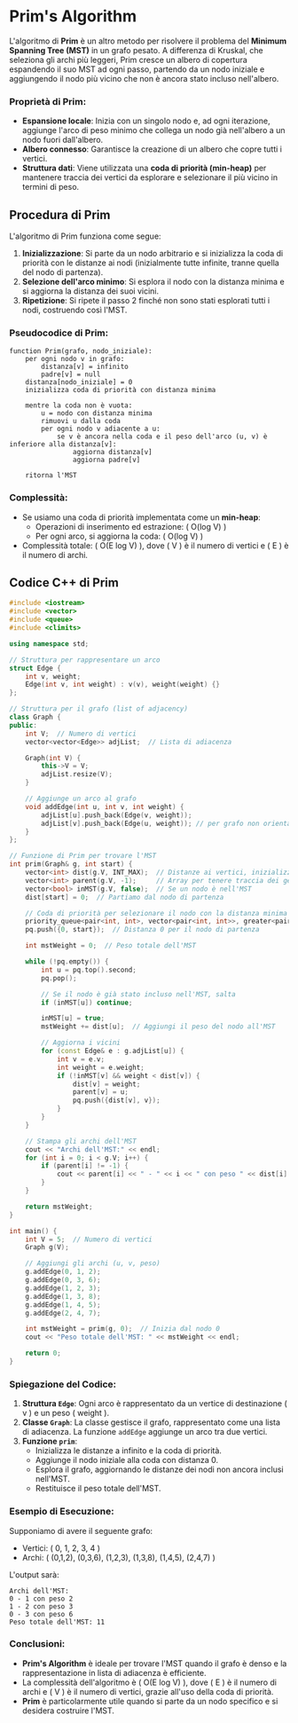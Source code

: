 # Prim's Algorithm

L'algoritmo di **Prim** è un altro metodo per risolvere il problema del **Minimum Spanning Tree (MST)** in un grafo pesato. A differenza di Kruskal, che seleziona gli archi più leggeri, Prim cresce un albero di copertura espandendo il suo MST ad ogni passo, partendo da un nodo iniziale e aggiungendo il nodo più vicino che non è ancora stato incluso nell'albero.

### Proprietà di Prim:
- **Espansione locale**: Inizia con un singolo nodo e, ad ogni iterazione, aggiunge l'arco di peso minimo che collega un nodo già nell'albero a un nodo fuori dall'albero.
- **Albero connesso**: Garantisce la creazione di un albero che copre tutti i vertici.
- **Struttura dati**: Viene utilizzata una **coda di priorità (min-heap)** per mantenere traccia dei vertici da esplorare e selezionare il più vicino in termini di peso.

## Procedura di Prim

L'algoritmo di Prim funziona come segue:

1. **Inizializzazione**: Si parte da un nodo arbitrario e si inizializza la coda di priorità con le distanze ai nodi (inizialmente tutte infinite, tranne quella del nodo di partenza).
2. **Selezione dell'arco minimo**: Si esplora il nodo con la distanza minima e si aggiorna la distanza dei suoi vicini.
3. **Ripetizione**: Si ripete il passo 2 finché non sono stati esplorati tutti i nodi, costruendo così l'MST.

### Pseudocodice di Prim:

```text
function Prim(grafo, nodo_iniziale):
    per ogni nodo v in grafo:
        distanza[v] = infinito
        padre[v] = null
    distanza[nodo_iniziale] = 0
    inizializza coda di priorità con distanza minima
    
    mentre la coda non è vuota:
        u = nodo con distanza minima
        rimuovi u dalla coda
        per ogni nodo v adiacente a u:
            se v è ancora nella coda e il peso dell'arco (u, v) è inferiore alla distanza[v]:
                aggiorna distanza[v]
                aggiorna padre[v]

    ritorna l'MST
```

### Complessità:
- Se usiamo una coda di priorità implementata come un **min-heap**:
  - Operazioni di inserimento ed estrazione: \( O(log V) \)
  - Per ogni arco, si aggiorna la coda: \( O(log V) \)
- Complessità totale: \( O(E log V) \), dove \( V \) è il numero di vertici e \( E \) è il numero di archi.

## Codice C++ di Prim

```cpp
#include <iostream>
#include <vector>
#include <queue>
#include <climits>

using namespace std;

// Struttura per rappresentare un arco
struct Edge {
    int v, weight;
    Edge(int v, int weight) : v(v), weight(weight) {}
};

// Struttura per il grafo (list of adjacency)
class Graph {
public:
    int V;  // Numero di vertici
    vector<vector<Edge>> adjList;  // Lista di adiacenza

    Graph(int V) {
        this->V = V;
        adjList.resize(V);
    }

    // Aggiunge un arco al grafo
    void addEdge(int u, int v, int weight) {
        adjList[u].push_back(Edge(v, weight));
        adjList[v].push_back(Edge(u, weight)); // per grafo non orientato
    }
};

// Funzione di Prim per trovare l'MST
int prim(Graph& g, int start) {
    vector<int> dist(g.V, INT_MAX);  // Distanze ai vertici, inizializzate a infinito
    vector<int> parent(g.V, -1);     // Array per tenere traccia dei genitori
    vector<bool> inMST(g.V, false);  // Se un nodo è nell'MST
    dist[start] = 0;  // Partiamo dal nodo di partenza

    // Coda di priorità per selezionare il nodo con la distanza minima
    priority_queue<pair<int, int>, vector<pair<int, int>>, greater<pair<int, int>>> pq;
    pq.push({0, start});  // Distanza 0 per il nodo di partenza

    int mstWeight = 0;  // Peso totale dell'MST

    while (!pq.empty()) {
        int u = pq.top().second;
        pq.pop();

        // Se il nodo è già stato incluso nell'MST, salta
        if (inMST[u]) continue;

        inMST[u] = true;
        mstWeight += dist[u];  // Aggiungi il peso del nodo all'MST

        // Aggiorna i vicini
        for (const Edge& e : g.adjList[u]) {
            int v = e.v;
            int weight = e.weight;
            if (!inMST[v] && weight < dist[v]) {
                dist[v] = weight;
                parent[v] = u;
                pq.push({dist[v], v});
            }
        }
    }

    // Stampa gli archi dell'MST
    cout << "Archi dell'MST:" << endl;
    for (int i = 0; i < g.V; i++) {
        if (parent[i] != -1) {
            cout << parent[i] << " - " << i << " con peso " << dist[i] << endl;
        }
    }

    return mstWeight;
}

int main() {
    int V = 5;  // Numero di vertici
    Graph g(V);

    // Aggiungi gli archi (u, v, peso)
    g.addEdge(0, 1, 2);
    g.addEdge(0, 3, 6);
    g.addEdge(1, 2, 3);
    g.addEdge(1, 3, 8);
    g.addEdge(1, 4, 5);
    g.addEdge(2, 4, 7);

    int mstWeight = prim(g, 0);  // Inizia dal nodo 0
    cout << "Peso totale dell'MST: " << mstWeight << endl;

    return 0;
}
```

### Spiegazione del Codice:

1. **Struttura `Edge`**: Ogni arco è rappresentato da un vertice di destinazione \( v \) e un peso \( weight \).
2. **Classe `Graph`**: La classe gestisce il grafo, rappresentato come una lista di adiacenza. La funzione `addEdge` aggiunge un arco tra due vertici.
3. **Funzione `prim`**:
   - Inizializza le distanze a infinito e la coda di priorità.
   - Aggiunge il nodo iniziale alla coda con distanza 0.
   - Esplora il grafo, aggiornando le distanze dei nodi non ancora inclusi nell'MST.
   - Restituisce il peso totale dell'MST.

### Esempio di Esecuzione:

Supponiamo di avere il seguente grafo:

- Vertici: \( 0, 1, 2, 3, 4 \)
- Archi: \( (0,1,2), (0,3,6), (1,2,3), (1,3,8), (1,4,5), (2,4,7) \)

L'output sarà:

```
Archi dell'MST:
0 - 1 con peso 2
1 - 2 con peso 3
0 - 3 con peso 6
Peso totale dell'MST: 11
```

### Conclusioni:

- **Prim's Algorithm** è ideale per trovare l'MST quando il grafo è denso e la rappresentazione in lista di adiacenza è efficiente.
- La complessità dell'algoritmo è \( O(E log V) \), dove \( E \) è il numero di archi e \( V \) è il numero di vertici, grazie all'uso della coda di priorità.
- **Prim** è particolarmente utile quando si parte da un nodo specifico e si desidera costruire l'MST.
